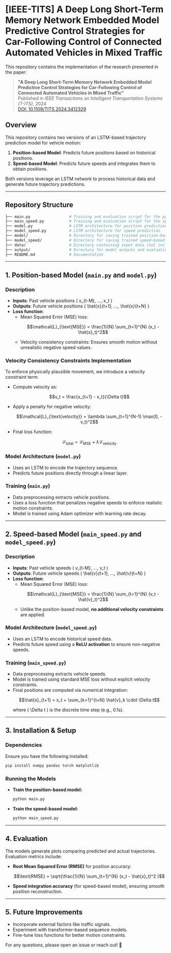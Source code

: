 # [IEEE-TITS] A Deep Long Short-Term Memory Network Embedded Model Predictive Control Strategies for Car-Following Control of Connected Automated Vehicles in Mixed Traffic

This repository contains the implementation of the research presented in the paper:

> **"A Deep Long Short-Term Memory Network Embedded Model Predictive Control Strategies for Car-Following Control of Connected Automated Vehicles in Mixed Traffic"**  
> Published in *IEEE Transactions on Intelligent Transportation Systems (T-ITS)*, 2024  
> [DOI: 10.1109/TITS.2024.3412329](https://doi.org/10.1109/TITS.2024.3412329)



## Overview
This repository contains two versions of an LSTM-based trajectory prediction model for vehicle motion:
1. **Position-based Model**: Predicts future positions based on historical positions.
2. **Speed-based Model**: Predicts future speeds and integrates them to obtain positions.

Both versions leverage an LSTM network to process historical data and generate future trajectory predictions.

---

## Repository Structure
```bash
├── main.py                 # Training and evaluation script for the position-based model
├── main_speed.py           # Training and evaluation script for the speed-based model
├── model.py                # LSTM architecture for position prediction
├── model_speed.py          # LSTM architecture for speed prediction
├── model/                  # Directory for saving trained position-based models
├── model_speed/            # Directory for saving trained speed-based models
├── data/                   # Directory containing input data (not included in repo)
├── output/                 # Directory for model outputs and evaluation plots
├── README.md               # Documentation
```

---

## 1. Position-based Model (`main.py` and `model.py`)
### **Description**
- **Inputs**: Past vehicle positions \( x_{t-M}, ..., x_t \)
- **Outputs**: Future vehicle positions \( \hat{x}_{t+1}, ..., \hat{x}_{t+N} \)
- **Loss function**:
  - Mean Squared Error (MSE) loss:
    ```math
    \mathcal{L}_{\text{MSE}} = \frac{1}{N} \sum_{t=1}^{N} (x_t - \hat{x}_t)^2
    ```
  - Velocity consistency constraints: Ensures smooth motion without unrealistic negative speed values.

### **Velocity Consistency Constraints Implementation**
To enforce physically plausible movement, we introduce a velocity constraint term:
- Compute velocity as:
  ```math
  v_t = \frac{x_{t+1} - x_t}{\Delta t}
  ```
- Apply a penalty for negative velocity:
  ```math
  \mathcal{L}_{\text{velocity}} = \lambda \sum_{t=1}^{N-1} \max(0, -v_t)^2
  ```
- Final loss function:
  ```math
  \mathcal{L}_{\text{total}} = \mathcal{L}_{\text{MSE}} + \lambda \mathcal{L}_{\text{velocity}}
  ```

### **Model Architecture (`model.py`)**
- Uses an LSTM to encode the trajectory sequence.
- Predicts future positions directly through a linear layer.

### **Training (`main.py`)**
- Data preprocessing extracts vehicle positions.
- Uses a loss function that penalizes negative speeds to enforce realistic motion constraints.
- Model is trained using Adam optimizer with learning rate decay.

---

## 2. Speed-based Model (`main_speed.py` and `model_speed.py`)
### **Description**
- **Inputs**: Past vehicle speeds \( v_{t-M}, ..., v_t \)
- **Outputs**: Future vehicle speeds \( \hat{v}_{t+1}, ..., \hat{v}_{t+N} \)
- **Loss function**:
  - Mean Squared Error (MSE) loss:
    ```math
    \mathcal{L}_{\text{MSE}} = \frac{1}{N} \sum_{t=1}^{N} (v_t - \hat{v}_t)^2
    ```
  - Unlike the position-based model, **no additional velocity constraints** are applied.

### **Model Architecture (`model_speed.py`)**
- Uses an LSTM to encode historical speed data.
- Predicts future speed using a **ReLU activation** to ensure non-negative speeds.

### **Training (`main_speed.py`)**
- Data preprocessing extracts vehicle speeds.
- Model is trained using standard MSE loss without explicit velocity constraints.
- Final positions are computed via numerical integration:
  ```math
  \hat{x}_{t+1} = x_t + \sum_{k=1}^{t+N} \hat{v}_k \cdot \Delta t
  ```
  where \( \Delta t \) is the discrete time step (e.g., 0.1s).

---

## 3. Installation & Setup
### **Dependencies**
Ensure you have the following installed:
```bash
pip install numpy pandas torch matplotlib
```

### **Running the Models**
- **Train the position-based model:**
  ```bash
  python main.py
  ```
- **Train the speed-based model:**
  ```bash
  python main_speed.py
  ```

---

## 4. Evaluation
The models generate plots comparing predicted and actual trajectories. Evaluation metrics include:
- **Root Mean Squared Error (RMSE)** for position accuracy:
  ```math
  \text{RMSE} = \sqrt{\frac{1}{N} \sum_{t=1}^{N} (x_t - \hat{x}_t)^2 }
  ```
- **Speed integration accuracy** (for speed-based model), ensuring smooth position reconstruction.

---

## 5. Future Improvements
- Incorporate external factors like traffic signals.
- Experiment with transformer-based sequence models.
- Fine-tune loss functions for better motion constraints.

For any questions, please open an issue or reach out! 🚀
